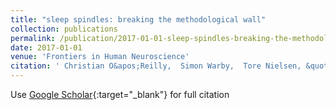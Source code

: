 ```yaml
---
title: "sleep spindles: breaking the methodological wall"
collection: publications
permalink: /publication/2017-01-01-sleep-spindles-breaking-the-methodological-wall
date: 2017-01-01
venue: 'Frontiers in Human Neuroscience'
citation: ' Christian O&apos;Reilly,  Simon Warby,  Tore Nielsen, &quot;sleep spindles: breaking the methodological wall.&quot; Frontiers in Human Neuroscience, 2017.'
---
```

Use [Google Scholar](https://scholar.google.com/scholar?q=sleep+spindles:+breaking+the+methodological+wall){:target="_blank"} for full citation